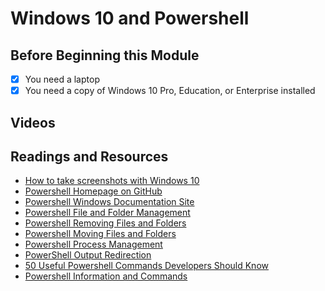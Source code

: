 # Windows 10 and Powershell

## Before Beginning this Module
- [x] You need a laptop
- [x] You need a copy of Windows 10 Pro, Education, or Enterprise installed
## Videos

## Readings and Resources
* [How to take screenshots with Windows 10](https://www.howtogeek.com/226280/how-to-take-screenshots-in-windows-10/)
* [Powershell Homepage on GitHub](https://github.com/PowerShell/PowerShell)
* [Powershell Windows Documentation Site](https://docs.microsoft.com/en-us/powershell/)
* [Powershell File and Folder Management](https://docs.microsoft.com/en-us/powershell/scripting/samples/working-with-files-and-folders?view=powershell-6)
* [Powershell Removing Files and Folders](https://docs.microsoft.com/en-us/powershell/module/microsoft.powershell.management/remove-item?view=powershell-6)
* [Powershell Moving Files and Folders](https://docs.microsoft.com/en-us/powershell/module/microsoft.powershell.management/move-item?view=powershell-6)
* [Powershell Process Management](https://docs.microsoft.com/en-us/powershell/scripting/samples/managing-processes-with-process-cmdlets)
* [PowerShell Output Redirection](https://docs.microsoft.com/en-us/powershell/module/microsoft.powershell.core/about/about_redirection?view=powershell-6)
* [50 Useful Powershell Commands Developers Should Know](https://stackify.com/powershell-commands-every-developer-should-know/)
* [Powershell Information and Commands](https://jdhitsolutions.com/blog/powershell-tips-tricks-and-advice/)
